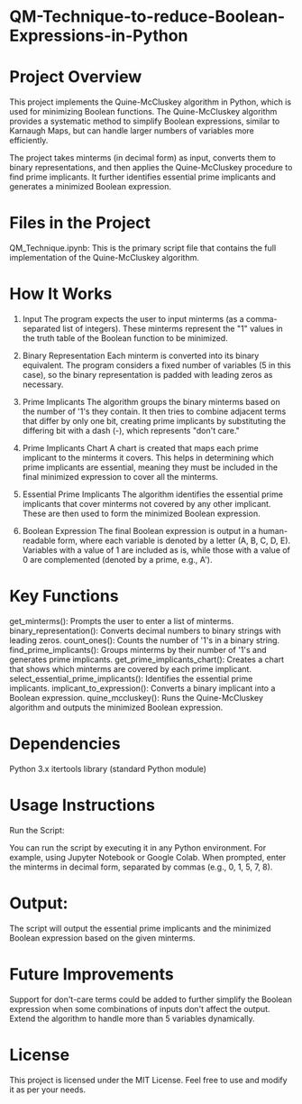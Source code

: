 # QM-Technique-to-reduce-Boolean-Expressions-in-Python
# Project Overview
This project implements the Quine-McCluskey algorithm in Python, which is used for minimizing Boolean functions. The Quine-McCluskey algorithm provides a systematic method to simplify Boolean expressions, similar to Karnaugh Maps, but can handle larger numbers of variables more efficiently.

The project takes minterms (in decimal form) as input, converts them to binary representations, and then applies the Quine-McCluskey procedure to find prime implicants. It further identifies essential prime implicants and generates a minimized Boolean expression.

# Files in the Project
QM_Technique.ipynb: This is the primary script file that contains the full implementation of the Quine-McCluskey algorithm.
# How It Works
1. Input
The program expects the user to input minterms (as a comma-separated list of integers). These minterms represent the "1" values in the truth table of the Boolean function to be minimized.

2. Binary Representation
Each minterm is converted into its binary equivalent. The program considers a fixed number of variables (5 in this case), so the binary representation is padded with leading zeros as necessary.

3. Prime Implicants
The algorithm groups the binary minterms based on the number of '1's they contain. It then tries to combine adjacent terms that differ by only one bit, creating prime implicants by substituting the differing bit with a dash (-), which represents "don't care."

4. Prime Implicants Chart
A chart is created that maps each prime implicant to the minterms it covers. This helps in determining which prime implicants are essential, meaning they must be included in the final minimized expression to cover all the minterms.

5. Essential Prime Implicants
The algorithm identifies the essential prime implicants that cover minterms not covered by any other implicant. These are then used to form the minimized Boolean expression.

6. Boolean Expression
The final Boolean expression is output in a human-readable form, where each variable is denoted by a letter (A, B, C, D, E). Variables with a value of 1 are included as is, while those with a value of 0 are complemented (denoted by a prime, e.g., A').

# Key Functions
get_minterms(): Prompts the user to enter a list of minterms.
binary_representation(): Converts decimal numbers to binary strings with leading zeros.
count_ones(): Counts the number of '1's in a binary string.
find_prime_implicants(): Groups minterms by their number of '1's and generates prime implicants.
get_prime_implicants_chart(): Creates a chart that shows which minterms are covered by each prime implicant.
select_essential_prime_implicants(): Identifies the essential prime implicants.
implicant_to_expression(): Converts a binary implicant into a Boolean expression.
quine_mccluskey(): Runs the Quine-McCluskey algorithm and outputs the minimized Boolean expression.
# Dependencies
Python 3.x
itertools library (standard Python module)
# Usage Instructions
Run the Script:

You can run the script by executing it in any Python environment. For example, using Jupyter Notebook or Google Colab.
When prompted, enter the minterms in decimal form, separated by commas (e.g., 0, 1, 5, 7, 8).
# Output:

The script will output the essential prime implicants and the minimized Boolean expression based on the given minterms.
# Future Improvements
Support for don't-care terms could be added to further simplify the Boolean expression when some combinations of inputs don't affect the output.
Extend the algorithm to handle more than 5 variables dynamically.
# License
This project is licensed under the MIT License. Feel free to use and modify it as per your needs.
